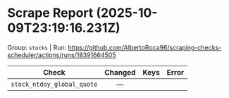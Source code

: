 # Scrape Report (2025-10-09T23:19:16.231Z)

Group: `stocks`  |  Run: https://github.com/AlbertoRoca96/scraping-checks-scheduler/actions/runs/18391664505

| Check | Changed | Keys | Error |
|---|:---:|:--|:--|
| `stock_ntdoy_global_quote` | — |  |  |
